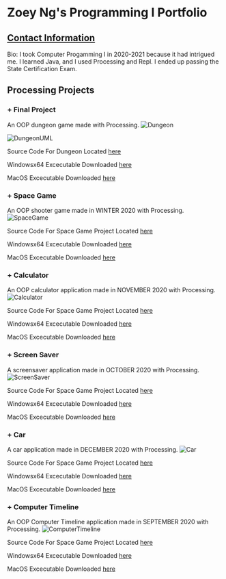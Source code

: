 # Zoey Ng's Programming I Portfolio
## [Contact Information](mailto:zoeyng9616@granitesd.org)

Bio: I took Computer Progamming I in 2020-2021 because it had intrigued me. I learned Java, and I used Processing and Repl. I ended up passing the State Certification Exam.


## Processing Projects

### + Final Project
An OOP dungeon game made with Processing.
![Dungeon](https://github.com/Zoeyng9616/CP_Portfolio/blob/gh-pages/images/Dungeon.png?raw=true)

![DungeonUML](https://github.com/Zoeyng9616/CP_Portfolio/blob/gh-pages/images/UML.png?raw=true)

Source Code For Dungeon Located [here](https://github.com/Zoeyng9616/CP_Portfolio/tree/gh-pages/src/Dungeon)

Windowsx64 Excecutable Downloaded [here](https://github.com/Zoeyng9616/CP_Portfolio/blob/gh-pages/src/Dungeon/application.windows64.zip)

MacOS Excecutable Downloaded [here]()

### + Space Game
An OOP shooter game made in WINTER 2020 with Processing.
![SpaceGame](https://github.com/Zoeyng9616/CP_Portfolio/blob/gh-pages/images/SpaceGame.png?raw=true)

Source Code For Space Game Project Located [here](https://github.com/Zoeyng9616/CP_Portfolio/tree/gh-pages/src/SpaceGame)

Windowsx64 Excecutable Downloaded [here](https://github.com/Zoeyng9616/CP_Portfolio/blob/gh-pages/src/SpaceGame/application.windows64.zip)

MacOS Excecutable Downloaded [here](https://github.com/Zoeyng9616/CP_Portfolio/blob/gh-pages/src/SpaceGame/application.macosx.zip)


### + Calculator
An OOP calculator application made in NOVEMBER 2020 with Processing.
![Calculator](https://github.com/Zoeyng9616/CP_Portfolio/blob/gh-pages/images/Calculator.png?raw=true)

Source Code For Space Game Project Located [here](https://github.com/Zoeyng9616/CP_Portfolio/tree/gh-pages/src/Calculator)

Windowsx64 Excecutable Downloaded [here](https://github.com/Zoeyng9616/CP_Portfolio/blob/gh-pages/src/Calculator/application.windows64.zip)

MacOS Excecutable Downloaded [here](https://github.com/Zoeyng9616/CP_Portfolio/blob/gh-pages/src/Calculator/application.macosx.zip)



### + Screen Saver
A screensaver application made in OCTOBER 2020 with Processing.
![ScreenSaver](https://github.com/Zoeyng9616/CP_Portfolio/blob/gh-pages/images/ScreenSaver.png?raw=true)

Source Code For Space Game Project Located [here](https://github.com/Zoeyng9616/CP_Portfolio/tree/gh-pages/src/ScreenSaver)

Windowsx64 Excecutable Downloaded [here](https://github.com/Zoeyng9616/CP_Portfolio/blob/gh-pages/src/ScreenSaver/application.windows64.zip)

MacOS Excecutable Downloaded [here](https://github.com/Zoeyng9616/CP_Portfolio/blob/gh-pages/src/ScreenSaver/application.macosx.zip)


### + Car
A car application made in DECEMBER 2020 with Processing.
![Car](https://github.com/Zoeyng9616/CP_Portfolio/blob/gh-pages/images/Car.png?raw=true)

Source Code For Space Game Project Located [here](https://github.com/Zoeyng9616/CP_Portfolio/tree/gh-pages/src/Car)

Windowsx64 Excecutable Downloaded [here](https://github.com/Zoeyng9616/CP_Portfolio/blob/gh-pages/src/Car/application.windows64.zip)

MacOS Excecutable Downloaded [here](https://github.com/Zoeyng9616/CP_Portfolio/blob/gh-pages/src/Car/application.macosx.zip)


### + Computer Timeline
An OOP Computer Timeline application made in SEPTEMBER 2020 with Processing.
![ComputerTimeline](https://github.com/Zoeyng9616/CP_Portfolio/blob/gh-pages/images/ComputerTimeline.png?raw=true)

Source Code For Space Game Project Located [here](https://github.com/Zoeyng9616/CP_Portfolio/tree/gh-pages/src/ComputerTimeline)

Windowsx64 Excecutable Downloaded [here](https://github.com/Zoeyng9616/CP_Portfolio/blob/gh-pages/src/ComputerTimeline/application.windows64.zip)

MacOS Excecutable Downloaded [here](https://github.com/Zoeyng9616/CP_Portfolio/blob/gh-pages/src/ComputerTimeline/application.macosx.zip)
